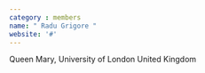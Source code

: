 ```yaml
---
category : members
name: " Radu Grigore " 
website: '#'
---
```

Queen Mary, University of London
United Kingdom

